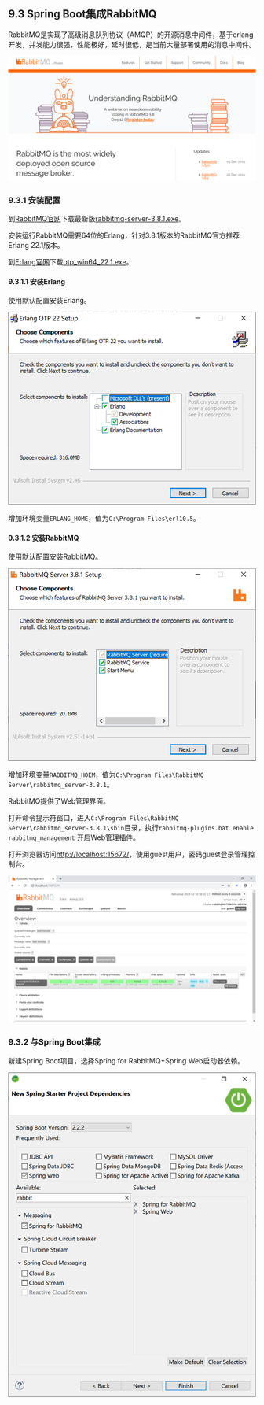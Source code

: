 ## 9.3 Spring Boot集成RabbitMQ

RabbitMQ是实现了高级消息队列协议（AMQP）的开源消息中间件，基于erlang开发，并发能力很强，性能极好，延时很低，是当前大量部署使用的消息中间件。

![image-20191209102156424](images/image-20191209102156424.png)

### 9.3.1 安装配置

到[RabbitMQ官网](http://www.rabbitmq.com/)下载最新版[rabbitmq-server-3.8.1.exe](https://github.com/rabbitmq/rabbitmq-server/releases/download/v3.8.1/rabbitmq-server-3.8.1.exe)。

安装运行RabbitMQ需要64位的Erlang，针对3.8.1版本的RabbitMQ官方推荐Erlang 22.1版本。

到[Erlang官网](https://www.erlang.org/)下载[otp_win64_22.1.exe](https://erlang.org/download/otp_win64_22.1.exe)。

#### 9.3.1.1 安装Erlang

使用默认配置安装Erlang。

![image-20191210175929079](images/image-20191210175929079.png)

增加环境变量`ERLANG_HOME`，值为`C:\Program Files\erl10.5`。

#### 9.3.1.2 安装RabbitMQ

使用默认配置安装RabbitMQ。

![image-20191210180241710](images/image-20191210180241710.png)

增加环境变量`RABBITMQ_HOEM`，值为`C:\Program Files\RabbitMQ Server\rabbitmq_server-3.8.1`。

RabbitMQ提供了Web管理界面。

打开命令提示符窗口，进入`C:\Program Files\RabbitMQ Server\rabbitmq_server-3.8.1\sbin`目录，执行`rabbitmq-plugins.bat enable rabbitmq_management` 开启Web管理插件。

打开浏览器访问[http://localhost:15672/](http://localhost:15672/)，使用guest用户，密码guest登录管理控制台。

![image-20191210183129306](images/image-20191210183129306.png)

### 9.3.2 与Spring Boot集成

新建Spring Boot项目，选择Spring for RabbitMQ+Spring Web启动器依赖。

![image-20191210183720495](images/image-20191210183720495.png)